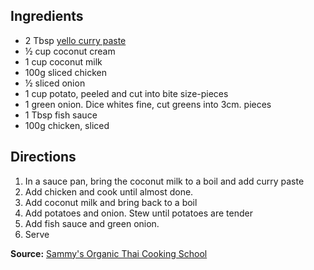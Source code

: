 ---
---

## Ingredients
 - 2 Tbsp [yello curry paste](http://mtsugi.github.io/recipes/curry-paste)
 - &frac12; cup coconut cream
 - 1 cup coconut milk
 - 100g sliced chicken
 - &frac12; sliced onion
 - 1 cup potato, peeled and cut into bite size-pieces
 - 1 green onion. Dice whites fine, cut greens into 3cm. pieces
 - 1 Tbsp fish sauce
 - 100g chicken, sliced

## Directions
1. In a sauce pan, bring the coconut milk to a boil and add curry paste
2. Add chicken and cook until almost done.
3. Add coconut milk and bring back to a boil
4. Add potatoes and onion. Stew until potatoes are tender
5. Add fish sauce and green onion.
6. Serve

**Source:** [Sammy's Organic Thai Cooking School](https://www.facebook.com/Sammy-Organic-Thai-Cooking-School-121424394552150/)